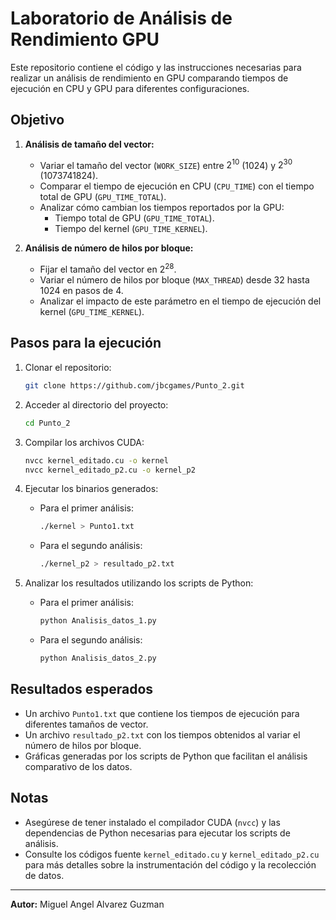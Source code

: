 # Laboratorio de Análisis de Rendimiento GPU

Este repositorio contiene el código y las instrucciones necesarias para realizar un análisis de rendimiento en GPU comparando tiempos de ejecución en CPU y GPU para diferentes configuraciones.

## Objetivo

1. **Análisis de tamaño del vector:**
   - Variar el tamaño del vector (`WORK_SIZE`) entre $2^{10}$ (1024) y $2^{30}$ (1073741824).
   - Comparar el tiempo de ejecución en CPU (`CPU_TIME`) con el tiempo total de GPU (`GPU_TIME_TOTAL`).
   - Analizar cómo cambian los tiempos reportados por la GPU:
     - Tiempo total de GPU (`GPU_TIME_TOTAL`).
     - Tiempo del kernel (`GPU_TIME_KERNEL`).

2. **Análisis de número de hilos por bloque:**
   - Fijar el tamaño del vector en $2^{28}$.
   - Variar el número de hilos por bloque (`MAX_THREAD`) desde 32 hasta 1024 en pasos de 4.
   - Analizar el impacto de este parámetro en el tiempo de ejecución del kernel (`GPU_TIME_KERNEL`).

## Pasos para la ejecución

1. Clonar el repositorio:
   ```bash
   git clone https://github.com/jbcgames/Punto_2.git
   ```

2. Acceder al directorio del proyecto:
   ```bash
   cd Punto_2
   ```

3. Compilar los archivos CUDA:
   ```bash
   nvcc kernel_editado.cu -o kernel
   nvcc kernel_editado_p2.cu -o kernel_p2
   ```

4. Ejecutar los binarios generados:
   - Para el primer análisis:
     ```bash
     ./kernel > Punto1.txt
     ```
   - Para el segundo análisis:
     ```bash
     ./kernel_p2 > resultado_p2.txt
     ```

5. Analizar los resultados utilizando los scripts de Python:
   - Para el primer análisis:
     ```bash
     python Analisis_datos_1.py
     ```
   - Para el segundo análisis:
     ```bash
     python Analisis_datos_2.py
     ```

## Resultados esperados

- Un archivo `Punto1.txt` que contiene los tiempos de ejecución para diferentes tamaños de vector.
- Un archivo `resultado_p2.txt` con los tiempos obtenidos al variar el número de hilos por bloque.
- Gráficas generadas por los scripts de Python que facilitan el análisis comparativo de los datos.

## Notas
- Asegúrese de tener instalado el compilador CUDA (`nvcc`) y las dependencias de Python necesarias para ejecutar los scripts de análisis.
- Consulte los códigos fuente `kernel_editado.cu` y `kernel_editado_p2.cu` para más detalles sobre la instrumentación del código y la recolección de datos.

---
**Autor:** Miguel Angel Alvarez Guzman

